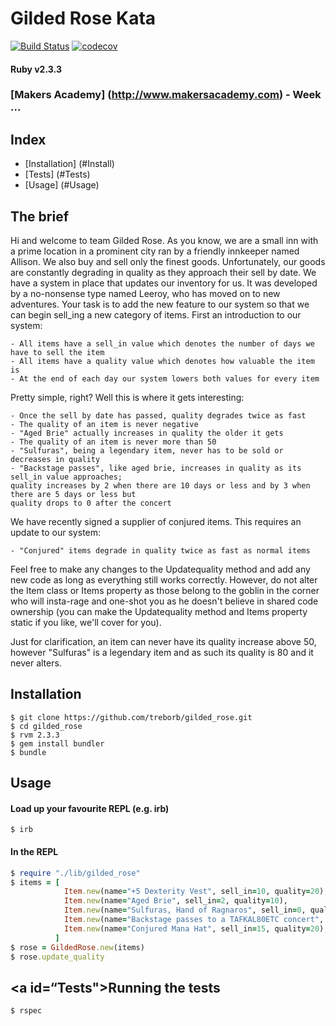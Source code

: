 # Gilded Rose Kata

[![Build Status](https://travis-ci.org/treborb/gilded_rose.svg?branch=master)](https://travis-ci.org/treborb/gilded_rose)
[![codecov](https://codecov.io/gh/treborb/gilded_rose/branch/master/graph/badge.svg)](https://codecov.io/gh/treborb/gilded_rose)

#### Ruby v2.3.3
### [Makers Academy] (http://www.makersacademy.com) - Week ...

## Index
* [Installation] (#Install)
* [Tests] (#Tests)
* [Usage] (#Usage)

## The brief

Hi and welcome to team Gilded Rose. As you know, we are a small inn with a prime location in a
prominent city ran by a friendly innkeeper named Allison. We also buy and sell only the finest goods.
Unfortunately, our goods are constantly degrading in quality as they approach their sell by date. We
have a system in place that updates our inventory for us. It was developed by a no-nonsense type named
Leeroy, who has moved on to new adventures. Your task is to add the new feature to our system so that
we can begin sell_ing a new category of items. First an introduction to our system:

	- All items have a sell_in value which denotes the number of days we have to sell the item
	- All items have a quality value which denotes how valuable the item is
	- At the end of each day our system lowers both values for every item

Pretty simple, right? Well this is where it gets interesting:

	- Once the sell by date has passed, quality degrades twice as fast
	- The quality of an item is never negative
	- "Aged Brie" actually increases in quality the older it gets
	- The quality of an item is never more than 50
	- "Sulfuras", being a legendary item, never has to be sold or decreases in quality
	- "Backstage passes", like aged brie, increases in quality as its sell_in value approaches;
	quality increases by 2 when there are 10 days or less and by 3 when there are 5 days or less but
	quality drops to 0 after the concert

We have recently signed a supplier of conjured items. This requires an update to our system:

	- "Conjured" items degrade in quality twice as fast as normal items

Feel free to make any changes to the Updatequality method and add any new code as long as everything
still works correctly. However, do not alter the Item class or Items property as those belong to the
goblin in the corner who will insta-rage and one-shot you as he doesn't believe in shared code
ownership (you can make the Updatequality method and Items property static if you like, we'll cover
for you).

Just for clarification, an item can never have its quality increase above 50, however "Sulfuras" is a
legendary item and as such its quality is 80 and it never alters.

## <a id="Install">Installation</a>

```
$ git clone https://github.com/treborb/gilded_rose.git
$ cd gilded_rose
$ rvm 2.3.3
$ gem install bundler
$ bundle
```
## <a id="Usage">Usage</a>

#### Load up your favourite REPL (e.g. irb)

```
$ irb
```

#### In the REPL
```ruby
$ require "./lib/gilded_rose"
$ items = [
			Item.new(name="+5 Dexterity Vest", sell_in=10, quality=20),
			Item.new(name="Aged Brie", sell_in=2, quality=10),
			Item.new(name="Sulfuras, Hand of Ragnaros", sell_in=0, quality=40),
			Item.new(name="Backstage passes to a TAFKAL80ETC concert", sell_in=15, quality=20),
			Item.new(name="Conjured Mana Hat", sell_in=15, quality=20),
		  ]
$ rose = GildedRose.new(items)
$ rose.update_quality
```

## <a id=“Tests">Running the tests</a>
```ruby
$ rspec
```
